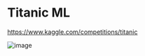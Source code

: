 # Titanic ML
https://www.kaggle.com/competitions/titanic

![image](https://github.com/waresnew/kaggle-titanic/assets/45801973/c7d96871-0731-4216-a5b7-ded990fce9b8)
